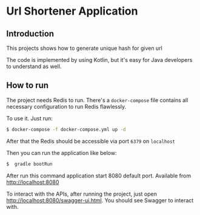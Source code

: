 # Url Shortener Application

## Introduction

This projects shows how to generate unique hash for given url 

The code is implemented by using Kotlin, but it's easy for Java developers to understand as well.


## How to run

The project needs Redis to run. There's a `docker-compose` file contains all necessary configuration to run Redis flawlessly.

To use it. Just run:

```bash
$ docker-compose -f docker-compose.yml up -d
``` 

After that the Redis should be accessible via port `6379` on `localhost`

Then you can run the application like below:

```bash
$  gradle bootRun
```

After run this command application start 8080 default port. Available from [http://localhost:8080]()

To interact with the APIs, after running the project, just open [http://localhost:8080/swagger-ui.html](http://localhost:8080/swagger-ui.html). You should see Swagger to interact with.
